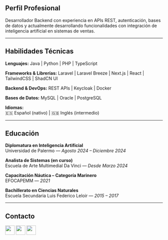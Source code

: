 ## Perfil Profesional

Desarrollador Backend con experiencia en APIs REST, autenticación, bases de datos y actualmente desarrollando funcionalidades con integración de inteligencia artificial en sistemas de ventas.

---

## Habilidades Técnicas

**Lenguajes:**
Java | Python | PHP | TypeScript  

**Frameworks & Librerías:**
Laravel | Laravel Breeze | Next.js | React | TailwindCSS | ShadCN UI  

**Backend & DevOps:**
REST APIs | Keycloak | Docker  

**Bases de Datos:**
MySQL | Oracle | PostgreSQL

**Idiomas:**  
🇪🇸 Español (nativo) | 🇬🇧 Inglés (intermedio)

---

## Educación

**Diplomatura en Inteligencia Artificial**  
Universidad de Palermo — *Agosto 2024 – Diciembre 2024*  

**Analista de Sistemas (en curso)**  
Escuela de Arte Multimedial Da Vinci — *Desde Marzo 2024*  

**Capacitación Náutica – Categoría Marinero**  
EFOCAPEMM — *2021*

**Bachillerato en Ciencias Naturales**  
Escuela Secundaria Luis Federico Leloir — *2015 – 2017*

---

## Contacto

[<img src="https://cdn-icons-png.flaticon.com/512/174/174857.png" width="30"/>](https://linkedin.com/in/gabriel-acosta-208212326)     [<img src="https://cdn-icons-png.flaticon.com/512/732/732200.png" width="30"/>](mailto:gabriel.hernan.acosta3@gmail.com)     [<img src="https://cdn-icons-png.flaticon.com/512/732/732223.png" width="30"/>](mailto:gabriel.hernan.acosta@outlook.com)

